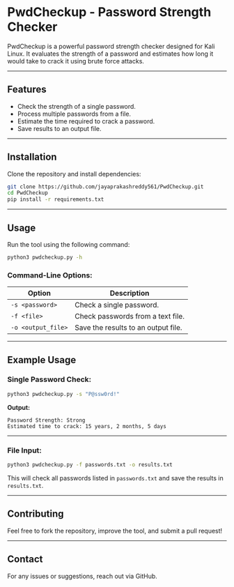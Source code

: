 # PwdCheckup - Password Strength Checker

PwdCheckup is a powerful password strength checker designed for Kali Linux. It evaluates the strength of a password and estimates how long it would take to crack it using brute force attacks.

---

## Features

- Check the strength of a single password.
- Process multiple passwords from a file.
- Estimate the time required to crack a password.
- Save results to an output file.

---

## Installation

Clone the repository and install dependencies:

```bash
git clone https://github.com/jayaprakashreddy561/PwdCheckup.git
cd PwdCheckup
pip install -r requirements.txt
```

---

## Usage

Run the tool using the following command:

```bash
python3 pwdcheckup.py -h
```

### Command-Line Options:

| Option             | Description                         |
| ------------------ | ----------------------------------- |
| `-s <password>`    | Check a single password.            |
| `-f <file>`        | Check passwords from a text file.   |
| `-o <output_file>` | Save the results to an output file. |

---

## Example Usage

### Single Password Check:

```bash
python3 pwdcheckup.py -s "P@ssw0rd!"
```

**Output:**

```
Password Strength: Strong
Estimated time to crack: 15 years, 2 months, 5 days
```

---

### File Input:

```bash
python3 pwdcheckup.py -f passwords.txt -o results.txt
```

This will check all passwords listed in `passwords.txt` and save the results in `results.txt`.

---

## Contributing

Feel free to fork the repository, improve the tool, and submit a pull request!

---

## Contact

For any issues or suggestions, reach out via GitHub.


